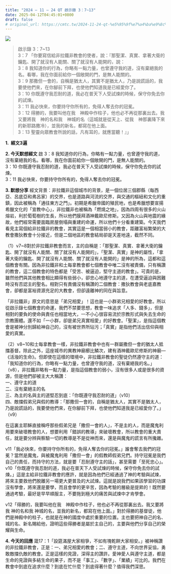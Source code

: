 ```yaml
---
title: "2024 – 11 – 24 QT 啟示錄 3：7~13"
date: 2025-04-12T04:45:01+0800
draft: false
# original_url: https://cmtc.tw/2024-11-24-qt-%e5%95%9f%e7%a4%ba%e9%8c%84-3%ef%bc%9a713
---
```


![](/images/qt.jpg)
> 啟示錄 3：7\~13  
> 3：7 「你要寫信給非拉鐵非教會的使者，說：『那聖潔、真實、拿著大衛的鑰匙、開了就沒有人能關、關了就沒有人能開的，說：  
> 3：8 我知道你的行為，你略有一點力量，也曾遵守我的道，沒有棄絕我的名。看哪，我在你面前給你一個敞開的門，是無人能關的。  
> 3：9 那撒但一會的，自稱是猶太人，其實不是猶太人，乃是說謊話的，我要使他們來，在你腳前下拜，也使他們知道我是已經愛你了。  
> 3：10 你既遵守我忍耐的道，我必在普天下人受試煉的時候，保守你免去你的試煉。  
> 3：11 我必快來，你要持守你所有的，免得人奪去你的冠冕。  
> 3：12 得勝的，我要叫他在我　神殿中作柱子，他也必不再從那裏出去。我又要將我　神的名和我　神城的名（這城就是從天上、從我　神那裏降下來的新耶路撒冷），並我的新名，都寫在他上面。  
> 3：13 聖靈向眾教會所說的話，凡有耳的，就應當聽！』」

**1.  經文3遍**

**2. 今天默想經文**
啟 3：8 我知道你的行為，你略有一點力量，也曾遵守我的道，沒有棄絕我的名。看哪，我在你面前給你一個敞開的門，是無人能關的。  
3：10 你既遵守我忍耐的道，我必在普天下人受試煉的時候，保守你免去你的試煉。  
3：11 我必快來，你要持守你所有的，免得人奪去你的冠冕。

**3. 默想分享**
經文背景：非拉鐵非這個城市的背景，是一個位居三個郡縣（每西亞、呂底亞和弗呂家）的交界，也是道路與河流的交界，與交通的樞紐和文化的重鎮，因此被稱為「通往東方之門」。初期是希臘帝國的殖民地，也是希臘想要宣揚希臘文化的「宣教中心」，非拉鐵非也被稱為「燃燒之地」，因為四周有很多的火山熔岩，利於萄萄樹的生長，所以他們膜拜酒神戴歐尼修斯。又因為火山與地震的緣故，他們經常需要面臨房屋倒塌與重建的命運，所以他們十分看重建築。今天我們看見主寫個給非拉鐵非的教會，其實這是一個相當弱小的教會，距離富裕繁榮的大教會撒狄教會十分接近，但是二個地區的教會結局卻是天差地遠，截然不同。

（1）v7\~8對於非拉鐵非教會而言，主的自稱是：「那聖潔、真實、拿著大衛的鑰匙、開了就沒有人能關、關了就沒有人能開的」，「聖潔、真實」是神的屬性，「拿著大衛的鑰匙、開了就沒有人能關、關了就沒有人能開的」是神的所為，這都和這個教會有關。因為非拉鐵非和土每拿教會都七個教會中唯二沒有被責備，只有稱讚的教會，這二個教會的特色都是「受苦、被逼迫，堅守主道的教會」。可貴的是，雖然他們與其他教會相比顯得有些弱小，卻忠心地遵守主的道，在遭受逼迫與困難時沒有否認主的聖名。相對只有責備沒有稱讚的二個教會：撒狄教會與老底嘉教會，卻都是富裕資源充足的大教會，但卻遠離神的同在與旨意。

「非拉鐵非」原文的意思是「弟兄相愛」！這也是一小群弟兄相愛的好教會。所以從啟示錄七個教會的命運，我們不禁要思想，教會一味追求「人多、錢多」，但是相對的要負的使命與責任也相當地大，一不小心很容易流於宗教形式與失去生命的宗教團體。還不如「一小群，卻是弟兄真實相愛」的好教會。「聖潔」，是指這個教會是被神分別歸給神自己的，沒有被世界所玷污；「真實」是指他們活出信仰與相愛的真實。

（2）v8\~10和士每拿教會一樣，非拉鐵非教會中也有一群屬撒但一會的猶太人抵擋基督。除此之外，這座城市的異教神廟櫛比鱗次，建有酒神戴歐尼修斯的神廟—《活潑的生命》。但即使在這樣的環境中，非拉鐵非教會的聖徒仍然遵守主的道：「我知道你的行為，你略有一點力量，也曾遵守我的道，沒有棄絕我的名。」（v8），非拉鐵非略有一點力量，是指這個教會的弱小，沒有很多人或是很多的資源，但是他們卻被主大大稱讚：  
一、遵守主的道  
二、沒有棄絕主的名  
三、為主的名與主的道堅忍到底：「你既遵守我忍耐的道」（v10）  
四、敵擋假弟兄與假的教導：「那撒但一會的，自稱是猶太人，其實不是猶太人，乃是說謊話的，我要使他們來，在你腳前下拜，也使他們知道我是已經愛你了。」（v9）

在這裏主耶穌直接稱呼那些假弟兄是「撒但一會的人」，不是主的人，而是魔鬼利用要來破壞教會的人，想要利用「錯誤的教導」來破壞教會，所以教會的重大責任，就是要分辨與察驗一切的教導是不是從神而來，還是與魔鬼的謊言有所攙雜。

v11「我必快來，你要持守你所有的，免得人奪去你的冠冕。」誰會奪去我們的冠冕？當然是魔鬼，與被魔鬼利用「撒但一會」的假教師假弟兄們。持守冠冕是我們自己的責任，而持守的方法，就是要「忍耐遵守主的話」，甚至需要「至死忠心」。v10「你既遵守我忍耐的道，我必在普天下人受試煉的時候，保守你免去你的試煉。」這是主給非拉鐵非教會的應許，就是因為他們已經通過了神的考驗與試煉，將來主要救他們脫離另一場更大更普及的大試煉。這就是說我們如果該學習的功課沒有學會，將來還是要學，而且會學的更辛苦，因為考驗的層級是提昇的！既然要通過考驗，最好是早早順服主，不要拖到極大的痛苦與試煉中才肯學會。

v12「得勝的，我要叫他在我　神殿中作柱子，他也必不再從那裏出去。我又要將我 神的名和我 神城的名，並我的新名，都寫在他上面。」對於得勝的基督徒，他們是神殿中的柱子，也就是在神的國度中處於重要的位置。主也要把神自己的名、城的名、新名賜給他，證明這些得勝者是屬於主自己的，主要與他們分享自己的榮耀與生命。

**4. 今天的回應**
箴17：1「設筵滿屋大家相爭，不如有塊乾餅大家相安。」被神稱讚的非拉鐵非教會，正是：一、弟兄相愛的教會；二、遵守主道，不向世界妥協，勇敢敵擋仇敵的教會。正是這樣的見證，深得主的讚許。愛神愛人與遵守主道，都是生命的見證與多結生命的果子，而不是「事工」、「數字」、「業績」可比的。我們在教會中到底在追求什麼？到底在忙什麼？到底得著什麼？值得我們深思。
